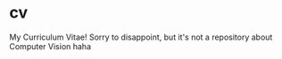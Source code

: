 # cv
My Curriculum Vitae! Sorry to disappoint, but it's not a repository about Computer Vision haha
